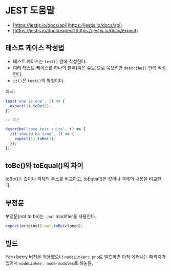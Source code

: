 # JEST 도움말

- [https://jestjs.io/docs/api](https://jestjs.io/docs/api)
- [https://jestjs.io/docs/expect](https://jestjs.io/docs/expect)

## 테스트 케이스 작성법

- 테스트 케이스는 `test()` 안에 작성한다.
- 여러 테스트 케이스를 하나의 블록(혹은 슈트)으로 묶으려면 `describe()` 안에 작성한다.
- `it()`은 `test()`의 별칭이다.

예시:

```js
test('one is one', () => {
  expect(1).toBe(1);
});

// 혹은

describe('some test suite', () => {
  it('should be true', () => {
    expect(1).toBe(1);
  });
});
```

## toBe()와 toEqual()의 차이

toBe()는 값이나 객체의 주소를 비교하고, toEqual()은 값이나 객체의 내용을 비교한다.

## 부정문

부정문(not to be)는 `.not` modifier를 사용한다.

```js
expect(original).not.toBe(cloned);
```

## 빌드

Yarn berry 버전을 적용했으나 `nodeLinker: pnp`로 빌드하면 아직 에러나는 패키지가 있어서 `nodeLinker: node-modules`로 해놓음. 
